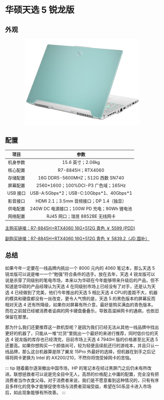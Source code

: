 # 华硕天选 5 锐龙版

## 外观

<div style="margin: 0 auto; text-align: center; width: 75%"><img src="./assets/天选5.png" /></div>

## 配置

|   项目   |                    参数                     |
| :------: | :-----------------------------------------: |
| 机身参数 |              15.6 英寸；2.08kg              |
| 核心配置 |              R7-8845H；RTX4060              |
| 存储配置 |      16G DDR5-5600MHZ；512G 西数 SN740      |
| 屏幕配置 |    2560\*1600；100%DCI-P3 广色域；165Hz     |
| USB 接口 | USB-A:5Gbps\*2；USB-C:10Gbps\*1、40Gbps\*1  |
| 影音接口 |  HDMI 2.1；3.5mm 音频接口；DP 1.4（独显）   |
| 供电配置 | 240W DC 电源接口；100W PD 充电；90Wh 锂电池 |
| 网络配置 |       RJ45 网口；瑞昱 8852BE 无线网卡       |

[主购买链接：R7-8845H+RTX4060 16G+512G 青色 ￥ 5599 (PDD)](https://mobile.yangkeduo.com/goods1.html?ps=E0gR0Lm3HU)

[副购买链接：R7-8845H+RTX4060 16G+512G 青色 ￥ 5839.2（JD 国补）](https://3.cn/2b2d-EhE)

## 总结

如果今年一定要在一线品牌内挑出一个 8000 元内的 4060 笔记本，那么天选 5 锐龙版可以说是唯一一个“勉强”符合条件的选手。放在去年，天选 4 锐龙版可以说是杀穿了同级别的笔电市场，本来以为华硕在今年能够带来升级后的产品，但不知道是华硕的产品经理认为天选 4 在同级别市场上已经没有了对手，还是认为天选 4 已经做到了完美，他们今年推出的天选 5 相比天选 4 CPU的差距不大，机器的模具和硬盘都没有一丝改变，更令人气愤的是，天选 5 的黑色版本的屏幕反而相对天选 4 还有所降级，如果你对屏幕有所介意，最好是购买满血的青色版本。而在之前就已经被消费者诟病的网卡硬盘叠叠乐，导致高温掉网卡的通病，也依旧保留在那里。

那为什么我们还要推荐这一款机型呢？是因为我们已经无法从其他一线品牌中找出更好的机器了，只能从一堆“烂货”里挑出一个最好的来进行推荐，同时低价位的天选 4 锐龙版的库存也已经清完，目前市场上天选 4 7940H 版的价格甚至比天选 5 还要高。如果你想购买一个颜值尚可，较为轻便且续航还行的游戏本，并且只认一线品牌，那么这台机器算是除了翼龙 15Pro 外最好的选择，但机器在到手之后记得将网卡更换为 Intel 的 AX200/210，不然你将饱受掉网卡的苦恼。

::: tip
随着戴尔逐渐撤出中国市场，HP 的笔记本在经过黑屏门之后仍未有所改进。联想拯救者可以说是完全目中无人，高昂的价格配上中庸的配置，完全没有把消费者当作衣食父母。对于消费者来说，我们是不愿意看到这种情况的，只有有序且多样化的竞争才能够促使市场与消费者双端受益，希望在50系显卡进入市场后，如此现象能够有所改善。
:::
